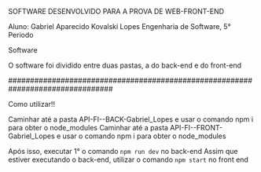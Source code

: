 SOFTWARE DESENVOLVIDO PARA A PROVA DE WEB-FRONT-END

Aluno: Gabriel Aparecido Kovalski Lopes
Engenharia de Software, 5° Periodo

Software

O software foi dividido entre duas pastas, a do back-end e do front-end

################################################################################

Como utilizar!!

Caminhar até a pasta API-FI--BACK-Gabriel_Lopes e usar o comando npm i para obter o node_modules
Caminhar até a pasta API-FI--FRONT-Gabriel_Lopes e usar o comando npm i para obter o node_modules

Após isso, executar 1° o comando `npm run dev` no back-end
Assim que estiver executando o back-end, utilizar o comando `npm start` no front end

